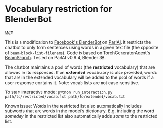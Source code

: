 # Vocabulary restriction for BlenderBot

*WIP*

This is a modification to [Facebook's BlenderBot](https://ai.facebook.com/blog/state-of-the-art-open-source-chatbot/) on [ParlAI](https://parl.ai/). It restricts the chatbot to only form sentences using words in a given text file (the opposite of `beam-block-list-filename`). Code is based on TorchGeneratorAgent's [BeamSearch](https://github.com/facebookresearch/ParlAI/blob/master/parlai/core/torch_generator_agent.py#L1585). Tested on ParlAI v0.9.4, Blender 3B.

The chatbot maintains a pool of words (the **restricted** vocabulary) that are allowed in its responses. If an **extended** vocabulary is also provided, words that are in the extended vocabulary will be added to the pool of words if a user response contains it. Note: vocab lists are not case-sensitive.

To start interactive mode: `python run_interaction.py path/to/restricted/vocab.txt path/to/extended/vocab.txt`

Known issue: Words in the restricted list also automatically includes subwords that are words in the model's dictionary. E.g. including the word *someday* in the restricted list also automatically adds *some* to the restricted list.
